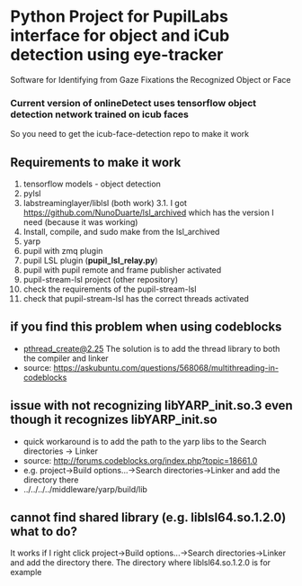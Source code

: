 # Python Project for PupilLabs interface for object and iCub detection using eye-tracker
Software for Identifying from Gaze Fixations the Recognized Object or Face

### Current version of onlineDetect uses tensorflow object detection network trained on icub faces
So you need to get the icub-face-detection repo to make it work

## Requirements to make it work
1. tensorflow models - object detection
2. pylsl
3. labstreaminglayer/liblsl (both work)
3.1. I got https://github.com/NunoDuarte/lsl_archived which has the version I need (because it was working)
4. Install, compile, and sudo make from the lsl_archived
5. yarp
6. pupil with zmq plugin
7. pupil LSL plugin (**pupil_lsl_relay.py**)
8. pupil with pupil remote and frame publisher activated
9. pupil-stream-lsl project (other repository)
10. check the requirements of the pupil-stream-lsl 
11. check that pupil-stream-lsl has the correct threads activated

## if you find this problem when using codeblocks 
- pthread_create@2.25 
The solution is to add the thread library to both the compiler and linker 
- source: https://askubuntu.com/questions/568068/multithreading-in-codeblocks

## issue with not recognizing libYARP_init.so.3 even though it recognizes libYARP_init.so
- quick workaround is to add the path to the yarp libs to the Search directories -> Linker 
- source: http://forums.codeblocks.org/index.php?topic=18661.0 
- e.g. project->Build options...->Search directories->Linker and add the directory there
- ../../../../middleware/yarp/build/lib

## cannot find shared library (e.g. liblsl64.so.1.2.0) what to do?
It works if I right click project->Build options...->Search directories->Linker and add the directory there.
The directory where liblsl64.so.1.2.0 is for example

